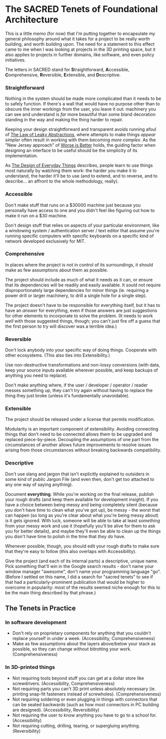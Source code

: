 # The SACRED Tenets of Foundational Architecture

This is a little memo (for now) that I'm putting together to encapsulate my general philosophy around what it takes for a project to be really worth building, and worth building upon. The need for a statement to this effect came to me when I was looking at projects in the 3D printing space, but it also applies to projects in further domains, like software, and even policy initiatives.

The letters in SACRED stand for **S**traightforward, **A**ccessible, **C**omprehensive, **R**eversible, **E**xtensible, and **D**escriptive.

### Straightforward

Nothing in the system should be made more complicated than it needs to be to safely function. If there's a wall that would have no purpose other than to obscure the inner workings from the user, you leave it out: machinery you can see and understand is *far* more beautiful than some bland decoration standing in the way and making the thing harder to repair.

Keeping your design straightforward and transparent avoids running afoul of [The Law of Leaky Abstractions][], where attempts to make things *appear simpler* often result in working with them becoming *more complex*. As the "New Jersey approach" of [Worse is Better][] holds, the guiding factor when designing an interface to be useful should be the simplicity of its implementation.

As [The Design of Everyday Things][] describes, people learn to use things most naturally by watching them work: the harder you make it to understand, the harder it'll be to use (and to extend, and to reverse, and to describe... an affront to the whole methodology, really).

[The Law of Leaky Abstractions]: https://www.joelonsoftware.com/2002/11/11/the-law-of-leaky-abstractions/
[Worse is Better]: https://en.wikipedia.org/wiki/Worse_is_better
[The Design of Everyday Things]: https://www.amazon.com/Design-Everyday-Things-Donald-Norman/dp/1452654123

### Accessible

Don't make stuff that runs on a $30000 machine just because you personally have access to one and you didn't feel like figuring out how to make it run on a $30 machine.

Don't design stuff that relies on aspects of your particular environment, like a windowing system / authentication server / text editor that assume you're running specific computers with specific keyboards on a specific kind of network developed exclusively for MIT.

### Comprehensive

In places where the project is not in control of its surroundings, it should make as few assumptions about them as possible.

The project should include as much of what it needs as it can, or ensure that its dependencies will be readily and easily available. It sould not require disproportionately large dependencies for minor things (ie. requiring a power drill or larger machinery, to drill a single hole for a single step).

The project doesn't have to be responsible for everything itself, but it has to have an *answer* for everything, even if those answers are just suggestions for other elements to incorporate to solve the problem. (It needs to work *well* with those suggested things, though; you can't just fire off a guess that the first person to try will discover was a terrible idea.)

### Reversible

Don't lock anybody into your specific way of doing things. Cooperate with other ecosystems. (This also ties into Extensibility.)

Use non-destructive transformations and non-lossy conversions (with data, keep your source inputs available wherever possible, and keep backups of anything you need to replace).

Don't make anything where, if the user / developer / operator / reader messes something up, they can't try again without having to replace the thing they just broke (unless it's fundamentally unavoidable).

### Extensible

The project should be released under a license that permits modification.

Modularity is an important component of extensibility. Avoiding connecting things that don't need to be connected allows them to be upgraded and replaced piece-by-piece. Decoupling the assumptions of one part from the circumstances of another allows future improvements to resolve issues arising from those circumstances without breaking backwards compatibility.

### Descriptive

Don't use slang and jargon that isn't explicitly explained to outsiders in some kind of public Jargon File (and even then, don't get too attached to any one way of saying anything).

Document **everything**. While you're working on the final release, publish your rough drafts (and keep them available for development insight). If you have a choice between being messy and being completely silent (because you don't have time to clean what you've got up), be messy - the worst that can happen (so long as you're clear about what you're being messy about) is it gets ignored. With luck, someone will be able to take at least *something* from your messy work and use it (hopefully you'll be alive for them to ask you for better details), and maybe they'll even be able to clean up the things you disn't have time to polish in the time that *they do* have.

Whenever possible, though, you should edit your rough drafts to make sure that they're easy to follow (this also overlaps with Accessibility).

Give the project (and each of its internal parts) a descriptive, unique name. Pick something that'll win in the Google search results - don't name your window manager "awesome", don't name your programming language "go". (Before I settled on this name, I did a search for "sacred tenets" to see if that had a particularly-prominent publication that would be higher to overcome in popularity: most of the results seemed niche enough for this to be the main thing described by that phrase.)

## The Tenets in Practice

### In software development

- Don't rely on proprietary components for anything that you couldn't replace yourself in under a week. (Accessibility, Comprehensiveness)
- Make as few assumptions about the layers above/below your stack as possible, so they can change without bitrotting your work. (Comprehensiveness)

### In 3D-printed things

- Not requiring tools beyond stuff you can get at a dollar store like screwdrivers. (Accessibility, Comprehensiveness)
- Not requiring parts you can't 3D print unless absolutely necessary (ie. printing snap-fit fasteners instead of screwholes). (Comprehensiveness)
- Not requiring soldering or even plugging in things with connectors that can be seated backwards (such as how most connectors in PC building are designed). (Accessibility, Reversibility)
- Not requiring the user to know anything you have to go to a school for. (Accessibility)
- Not requiring cutting, drilling, tearing, or supergluing anything. (Reversibility)
